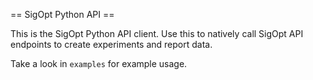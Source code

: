 == SigOpt Python API ==

This is the SigOpt Python API client.
Use this to natively call SigOpt API endpoints to create experiments and report data.

Take a look in `examples` for example usage.

